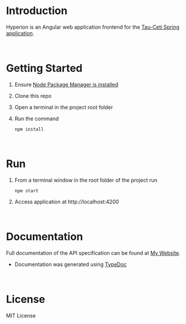 # Introduction 
Hyperion is an Angular web application frontend for the [Tau-Ceti Spring application](https://github.com/Merri1/tau-ceti).

<br>

# Getting Started
1.	Ensure [Node Package Manager is installed](https://docs.npmjs.com/downloading-and-installing-node-js-and-npm)
2.	Clone this repo
3.	Open a terminal in the project root folder
4.	Run the command

        npm install

<br>

# Run
1.  From a terminal window in the root folder of the project run

        npm start
2.  Access application at http://localhost:4200
        

<br>

# Documentation
Full documentation of the API specification can be found at [My Website](https:merri1.github.io).
- Documentation was generated using [TypeDoc](https://github.com/TypeStrong/typedoc)

<br>

# License
MIT License
